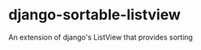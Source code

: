 django-sortable-listview
========================

An extension of django's ListView that provides sorting
